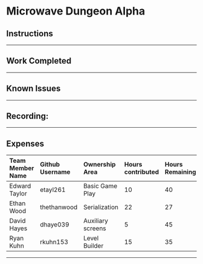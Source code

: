 # Microwave Dungeon Alpha

## Instructions

***

## Work Completed

***

## Known Issues

***

## Recording:

***

## Expenses

| Team Member Name | Github Username | Ownership Area | Hours contributed| Hours Remaining | TimeJournal |
| :---|:---|:---|:---|:---|:---|
| Edward Taylor | etayl261 | Basic Game Play | 10 | 40 | [Time Journal](https://github.com/bjucps209/spring22-team3/wiki/Time-Journal#edward-taylor) |
| Ethan Wood | thethanwood | Serialization | 22 | 27 | [Time Journal](https://github.com/bjucps209/spring22-team3/wiki/Time-Journal#ethan-wood) |
| David Hayes | dhaye039 | Auxiliary screens | 5 | 45 | [Time Journal](https://github.com/bjucps209/spring22-team3/wiki/Time-Journal#david-hayes) |
| Ryan Kuhn | rkuhn153 | Level Builder | 15 | 35 | [Time Journal](https://github.com/bjucps209/spring22-team3/wiki/Time-Journal#ryan-kuhn) |

***
